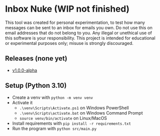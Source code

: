 # Inbox Nuke (WIP not finished)
This tool was created for personal experimentation, to test how many messages can be sent to an inbox for emails you own. Do not use this on email addresses that do not belong to you. Any illegal or unethical use of this software is your responsibility. This project is intended for educational or experimental purposes only; misuse is strongly discouraged.

## Releases (none yet)
- [v1.0.0-alpha](https://github.com/Inkthirsty/Inbox-Nuke/releases/download/demo/Inbox-Nuke.exe)

## Setup (Python 3.10)
* Create a venv with `python -m venv venv`
* Activate it
  * `.\venv\Scripts\Activate.ps1` on Windows PowerShell
  * `.\venv\Scripts\activate.bat` on Windows Command Prompt
  * `source venv/bin/activate` on Linux/MacOS
* Install requirements with `pip install -r requirements.txt`
* Run the program with `python src/main.py`
